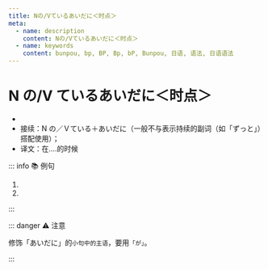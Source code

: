 ```yaml
---
title: Nの/Vているあいだに＜时点＞
meta:
  - name: description
    content: Nの/Vているあいだに＜时点＞
  - name: keywords
    content: bunpou, bp, BP, Bp, bP, Bunpou, 日语, 语法, 日语语法
---
```


# N の/V ているあいだに＜时点＞

- <grammer-content sentence="意义：表示在某一状态持续的阶段、时期内的**某一时点上**发生了谓语动词所表示的动作或变化；" />
- 接续：N の／Ｖている＋あいだに（一般不与表示持续的副词（如「ずっと」）搭配使用）；
- 译文：在....的时候

::: info :books: 例句

1. <grammer-content sentence='[高橋/たかはし]さん、**[休み/やすみ]のあいだに**、[王/おう]さんのお[宅/たく]へ[行っ/いっ]たんですよね。' trans='高桥，休息的时候你去的小王家对吧。' />
2. <grammer-content sentence='[一年間/いちねんかん]の**[留学/りゅがく]のあいだに**、とてもよい[経験/けいけん]をしました。' trans='在这一年的留学时间中，我获得了很好的经验。' />

:::

::: danger :warning: 注意

修饰「あいだに」的`小句中的主语`，要用`「が」`。

  <div class="bunpou-block">

  <grammer-content sentence='[兄/あに]<u> が </u>**[掃除/そうじ]をしているあいだに**、[私/わたし]は[春節/しゅんせつ]の[飾りつけ/かざりつけ]をしました。' trans='在哥哥打扫的时候，我在弄春节的装饰。' />

  </div>
:::
